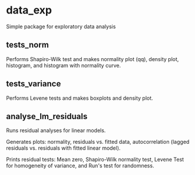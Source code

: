 # data_exp

Simple package for exploratory data analysis

## tests_norm 
Performs Shapiro-Wilk test and makes normality plot (qq), density plot, histogram, and histogram with normality curve.

## tests_variance
Performs Levene tests and makes boxplots and density plot.

## analyse_lm_residuals
Runs residual analyses for linear models. 

Generates plots: normality, residuals vs. fitted data, autocorrelation (lagged residuals vs. residuals with fitted linear model). 

Prints residual tests: Mean zero, Shapiro-Wilk normality test, Levene Test for homogeneity of variance, and Run's test for randomness.